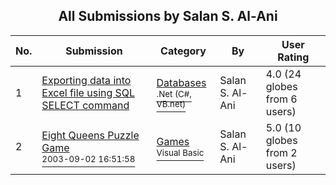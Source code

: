 ﻿<div align="center">

## All Submissions by Salan S\. Al\-Ani

</div>

No.  | Submission | Category | By   | User Rating
---- | ---------- | -------- | ---- | -----------
1 | [Exporting data into Excel file using SQL SELECT command<br />](https://github.com/Planet-Source-Code/salan-s-al-ani-exporting-data-into-excel-file-using-sql-select-command__10-4214) | [Databases<br /><sup>.Net (C#, VB.net)</sup>](../ByCategory/databases__10-5.md) | Salan S\. Al\-Ani | 4.0 (24 globes from 6 users)
2 | [Eight Queens Puzzle Game<br /><sup>2003-09-02 16:51:58</sup>](https://github.com/Planet-Source-Code/salan-s-al-ani-eight-queens-puzzle-game__1-54410) | [Games<br /><sup>Visual Basic</sup>](../ByCategory/games__1-38.md) | Salan S\. Al\-Ani | 5.0 (10 globes from 2 users)
